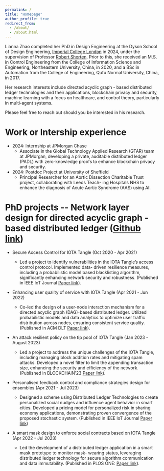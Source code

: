 ```yaml
---
permalink: /
title: "Homepage"
author_profile: true
redirect_from: 
  - /about/
  - /about.html
---
```


Lianna Zhao completed her PhD in Design Engineering at the Dyson School of Design Engineering, [Imperial College London](https://www.imperial.ac.uk) in 2024, under the supervision of Professor [Robert Shorten](https://robertshorten.com). Prior to this, she received an M.S. in Control Engineering from the College of Information Science and Engineering, Northeastern University, China, in 2020, and a BSc in Automation from the College of Engineering, Qufu Normal University, China, in 2017.

Her research interests include directed acyclic graph - based distributed ledger technologies and their applications, blockchain privacy and security, machine learning with a focus on healthcare, and control theory, particularly in multi-agent systems.

Please feel free to reach out should you be interested in his research.



Work or Intership experience
======
* 2024: Internship at JPMorgan Chase
  * Associate in the Global Technology Applied Research (GTAR) team at JPMorgan, developing a private, auditable distributed ledger (PADL) with zero-knowledge proofs to enhance blockchain privacy and security.
* 2024: Postdoc Project at University of Sheffield
  * Principal Researcher for an Aortic Dissection Charitable Trust project, collaborating with Leeds Teach-
  ing Hospitals NHS to enhance the diagnosis of Acute Aortic Syndrome (AAS) using AI.

PhD projects -- Network layer design for directed acyclic graph - based distributed ledger ([Github link](https://github.com/Mona566))
======
* Secure Access Control for IOTA Tangle (Oct 2020 - Apr 2021)
  * Led a project to identify vulnerabilities in the IOTA Tangle’s access control protocol. Implemented data- driven resilience measures, including a probabilistic model based blacklisting algorithm, significantly enhancing network security and robustness. (Published in IEEE IoT Journal [Paper link](https://ieeexplore.ieee.org/abstract/document/9614345)).

* Enhancing user quality of service with IOTA Tangle  (Apr 2021 - Jun 2022)
  * Co-led the design of a user-node interaction mechanism for a directed acyclic graph (DAG)-based distributed ledger. Utilized probabilistic models and data analytics to optimize user traffic distribution across nodes, ensuring consistent service quality. (Published in ACM DLT [Paper link](https://dl.acm.org/doi/abs/10.1145/3604942)).

*  An attack resilient policy on the tip pool of IOTA Tangle  (Jan 2023 - August 2023)
   * Led a project to address the unique challenges of the IOTA Tangle, including managing block addition rates and mitigating spam attacks. Developed a novel filter to limit the appending transaction size, enhancing the security and efficiency of the network. (Published in BLOCKCHAIN’23 [Paper link](https://link.springer.com/chapter/10.1007/978-3-031-45155-3_39)).

* Personalised feedback control and compliance strategies design for ensembles (Apr 2021 - Jul 2023)
  * Designed a scheme using Distributed Ledger Technologies to create personalized social nudges and influence agent behavior in smart cities. Developed a pricing model for personalized risk in sharing economy applications, demonstrating proven convergence of the proposed stochastic system. (Published in IEEE IoT Journal [Paper link](https://ieeexplore.ieee.org/abstract/document/10193753))

*  A smart mask design to enforce social contracts based on IOTA Tangle (Apr 2022 - Jul 2023)
   * Led the development of a distributed ledger application in a smart mask prototype to monitor mask- wearing status, leveraging distributed ledger technology for secure algorithm communication and data immutability. (Published in PLOS ONE: [Paper link](https://journals.plos.org/plosone/article?id=10.1371/journal.pone.0292850)).



